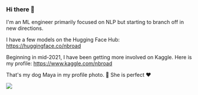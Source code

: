 ### Hi there 👋

I'm an ML engineer primarily focused on NLP but starting to branch off in new directions. 

I have a few models on the Hugging Face Hub: https://huggingface.co/nbroad

Beginning in mid-2021, I have been getting more involved on Kaggle. Here is my profile: https://www.kaggle.com/nbroad  

That's my dog Maya in my profile photo. 🐶 She is perfect ❤️


<img align="center" src="https://github-readme-stats.vercel.app/api?username=nbroad1881&show_icons=true&text_color=24292e&bg_color=ffffff&hide_title=true">
